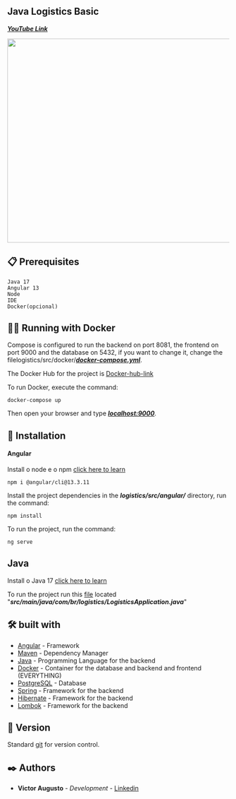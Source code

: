 ## Java Logistics Basic

[***YouTube Link***](https://youtu.be/TX3t82Q1MUk)

<p align="center">
  <img width="704.4" height="462" src="/src/video.gif">
</p>

## 📋 Prerequisites
```
Java 17
Angular 13
Node
IDE
Docker(opcional)
```

## 🐋🚢 Running with Docker
Compose is configured to run the backend on port 8081, the frontend on port 9000 and the database on 5432, if you want to change it, change the filelogistics/src/docker/***[docker-compose.yml](src/docker/docker-compose.yml)***.

The Docker Hub for the project is [Docker-hub-link](https://hub.docker.com/repository/docker/victormachado38/logistics/general)

To run Docker, execute the command:
```
docker-compose up
```
Then open your browser and type [***localhost:9000***](http://localhost:9000/).
## 🔧 Installation

#### Angular
Install o node e o npm [click here to learn](https://nodejs.org/pt-br/download/package-manager)
```
npm i @angular/cli@13.3.11
```
Install the project dependencies in the ***logistics/src/angular/*** directory, run the command:
```
npm install
```
To run the project, run the command:
```
ng serve
```
## Java
Install o Java 17 [click here to learn](https://www.oracle.com/br/java/technologies/javase-jdk17-downloads.html)

To run the project run this [file](src/main/java/com/br/logistics/LogisticsApplication.java) located "***src/main/java/com/br/logistics/LogisticsApplication.java***"


## 🛠️ built with

* [Angular](https://www.npmjs.com/package/@angular/cli/v/13.3.11) - Framework  
* [Maven](https://maven.apache.org/) - Dependency Manager
* [Java](https://www.java.com/pt-BR/) - Programming Language for the backend
* [Docker](https://www.docker.com/) - Container for the database and backend and frontend (EVERYTHING)
* [PostgreSQL](https://www.postgresql.org/) - Database
* [Spring](https://spring.io/) - Framework for the backend
* [Hibernate](https://hibernate.org/) - Framework for the backend
* [Lombok](https://projectlombok.org/) - Framework for the backend

## 📌 Version

Standard [git](https://git-scm.com/) for version control. 

## ✒️ Authors


* **Victor Augusto** - *Development* - [Linkedin](https://www.linkedin.com/in/victormachado38/)
